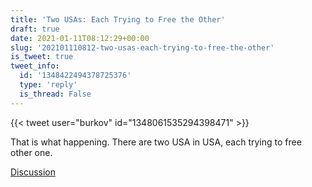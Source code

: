 ```yaml
---
title: 'Two USAs: Each Trying to Free the Other'
draft: true
date: 2021-01-11T08:12:29+00:00
slug: '202101110812-two-usas-each-trying-to-free-the-other'
is_tweet: true
tweet_info:
  id: '1348422494378725376'
  type: 'reply'
  is_thread: False
---
```




{{< tweet user="burkov" id="1348061535294398471" >}}

That is what happening. There are two USA in USA, each trying to free other one.

[Discussion](https://x.com/sytelus/status/1348422494378725376)
